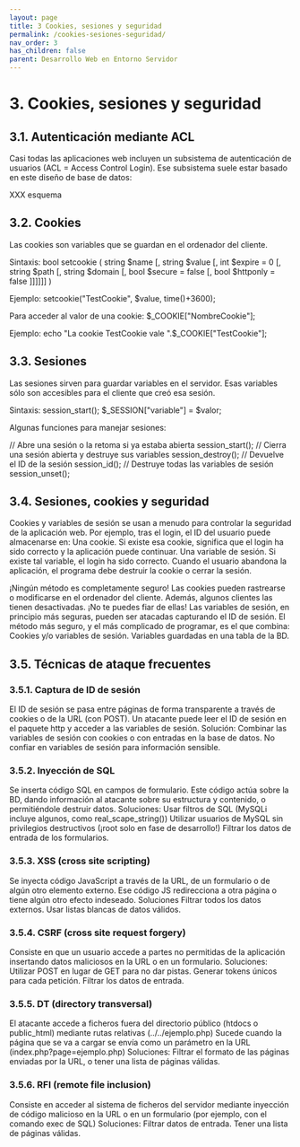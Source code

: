 ```yaml
---
layout: page
title: 3 Cookies, sesiones y seguridad
permalink: /cookies-sesiones-seguridad/
nav_order: 3
has_children: false
parent: Desarrollo Web en Entorno Servidor
---
```

# 3. Cookies, sesiones y seguridad

## 3.1. Autenticación mediante ACL

Casi todas las aplicaciones web incluyen un subsistema de autenticación de usuarios (ACL = Access Control Login).
Ese subsistema suele estar basado en este diseño de base de datos:

XXX esquema

## 3.2. Cookies

Las cookies son variables que se guardan en el ordenador del cliente.

Sintaxis:
bool setcookie ( string $name [, string $value [, int $expire = 0 [, string $path [, string $domain [, bool $secure = false [, bool $httponly = false ]]]]]] )

Ejemplo:
setcookie("TestCookie", $value, time()+3600); 

Para acceder al valor de una cookie:
$_COOKIE["NombreCookie"];

Ejemplo:
echo "La cookie TestCookie vale ".$_COOKIE["TestCookie"];

## 3.3. Sesiones

Las sesiones sirven para guardar variables en el servidor.
Esas variables sólo son accesibles para el cliente que creó esa sesión.

Sintaxis:
session_start();
$_SESSION["variable"] = $valor;

Algunas funciones para manejar sesiones:

// Abre una sesión o la retoma si ya estaba abierta
session_start();
// Cierra una sesión abierta y destruye sus variables
session_destroy();
// Devuelve el ID de la sesión
session_id();
// Destruye todas las variables de sesión
session_unset();

## 3.4. Sesiones, cookies y seguridad

Cookies y variables de sesión se usan a menudo para controlar la seguridad de la aplicación web.
Por ejemplo, tras el login, el ID del usuario puede almacenarse en:
Una cookie. Si existe esa cookie, significa que el login ha sido correcto y la aplicación puede continuar.
Una variable de sesión. Si existe tal variable, el login ha sido correcto.
Cuando el usuario abandona la aplicación, el programa debe destruir la cookie o cerrar la sesión.

¡Ningún método es completamente seguro!
Las cookies pueden rastrearse o modificarse en el ordenador del cliente. Además, algunos clientes las tienen desactivadas. ¡No te puedes fiar de ellas!
Las variables de sesión, en principio más seguras, pueden ser atacadas capturando el ID de sesión.
El método más seguro, y el más complicado de programar, es el que combina:
Cookies y/o variables de sesión.
Variables guardadas en una tabla de la BD.

## 3.5. Técnicas de ataque frecuentes

### 3.5.1. Captura de ID de sesión

El ID de sesión se pasa entre páginas de forma transparente a través de cookies o de la URL (con POST). Un atacante puede leer el ID de sesión en el paquete http y acceder a las variables de sesión.
Solución:
Combinar las variables de sesión con cookies o con entradas en la base de datos.
No confiar en variables de sesión para información sensible.

### 3.5.2. Inyección de SQL

Se inserta código SQL en campos de formulario. Este código actúa sobre la BD, dando información al atacante sobre su estructura y contenido, o permitiéndole destruir datos.
Soluciones:
Usar filtros de SQL (MySQLi incluye algunos, como real_scape_string())
Utilizar usuarios de MySQL sin privilegios destructivos (¡root solo en fase de desarrollo!)
Filtrar los datos de entrada de los formularios.

### 3.5.3. XSS (cross site scripting)
Se inyecta código JavaScript a través de la URL, de un formulario o de algún otro elemento externo.
Ese código JS redirecciona a otra página o tiene algún otro efecto indeseado.
Soluciones
Filtrar todos los datos externos.
Usar listas blancas de datos válidos.

### 3.5.4. CSRF (cross site request forgery)
Consiste en que un usuario accede a partes no permitidas de la aplicación insertando datos maliciosos en la URL o en un formulario.
Soluciones:
Utilizar POST en lugar de GET para no dar pistas.
Generar tokens únicos para cada petición.
Filtrar los datos de entrada.

### 3.5.5. DT (directory transversal)
El atacante accede a ficheros fuera del directorio público (htdocs o public_html) mediante rutas relativas (../../ejemplo.php)
Sucede cuando la página que se va a cargar se envía como un parámetro en la URL (index.php?page=ejemplo.php)
Soluciones:
Filtrar el formato de las páginas enviadas por la URL, o tener una lista de páginas válidas.

### 3.5.6. RFI (remote file inclusion)
Consiste en acceder al sistema de ficheros del servidor mediante inyección de código malicioso en la URL o en un formulario (por ejemplo, con el comando exec de SQL)
Soluciones:
Filtrar datos de entrada.
Tener una lista de páginas válidas.


